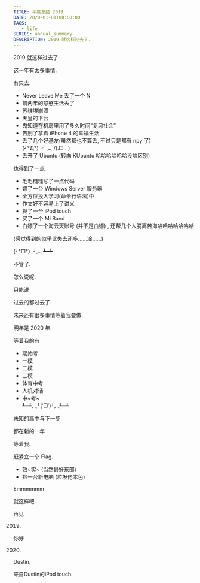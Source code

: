 ```yaml
---
TITLE: 年度总结 2019
DATE: 2020-01-01T00:00:00
TAGS:
   - life
SERIES: annual_summary
DESCRIPTION: 2019 就这样过去了.
---
```

2019 就这样过去了.

这一年有太多事情.

有失去.

- Never Leave Me 丢了一个 N
- 前两年的憨憨生活丢了
- 苏维埃崩溃
- 天皇的下台
- 鬼知道在机房里用了多久时间“复习社会”
- 告别了拿着 iPhone 4 的幸福生活
- 丢了几个好基友(虽然都也不算丢, 不过只是都有 npy 了)\
   (╯°Д°）╯︵ /(.□ . \)
- 丢开了 Ubuntu (转向 KUbuntu 哈哈哈哈哈哈没啥区别)

也得到了一点.

- 毛毛糙糙写了一点代码
- 嫖了一台 Windows Server 服务器
- 全方位投入学习(命令行语法)中
- 作文好不容易上了讲义
- 换了一台 iPod touch
- 买了一个 Mi Band
- 白嫖了一个海云天账号 (并不是白嫖) , 还帮几个人脱离苦海哈哈哈哈哈哈哈

(感觉得到的似乎比失去还多……淦……)

(╯°□°）╯︵ ┻━┻

不管了.

怎么说呢.

只能说

过去的都过去了.

未来还有很多事情等着我要做.

明年是 2020 年.

等着我的有
- 期始考
- 一模
- 二模
- 三模
- 体育中考
- 人机对话
- 中\~考\~\
   ┻━┻︵╰(‵□′)╯︵┻━┻

未知的高中与下一步

都在新的一年

等着我.

赶紧立一个 Flag.
- 效~实~ (当然最好东部)
- 捡一台新电脑 (垃圾佬本色)

Emmmmmm

就这样吧.

再见

2019.

你好

2020.


Dustin.

来自Dustin的iPod touch.